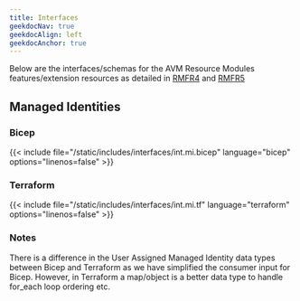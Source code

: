 ```yaml
---
title: Interfaces
geekdocNav: true
geekdocAlign: left
geekdocAnchor: true
---
```


Below are the interfaces/schemas for the AVM Resource Modules features/extension resources as detailed in [RMFR4](/Azure-Verified-Modules/specs/shared/#id-rmfr4---category-composition---avm-consistent-feature--extension-resources-value-add) and [RMFR5](/Azure-Verified-Modules/specs/shared/#id-rmfr5---category-composition---avm-consistent-feature--extension-resources-value-add-interfacesschemas)

## Managed Identities

### Bicep

{{< include file="/static/includes/interfaces/int.mi.bicep" language="bicep" options="linenos=false" >}}

### Terraform

{{< include file="/static/includes/interfaces/int.mi.tf" language="terraform" options="linenos=false" >}}

### Notes

There is a difference in the User Assigned Managed Identity data types between Bicep and Terraform as we have simplified the consumer input for Bicep. However, in Terraform a map/object is a better data type to handle for_each loop ordering etc.

